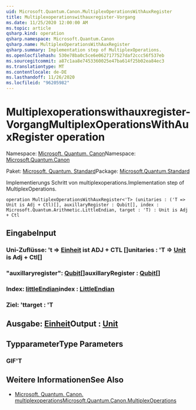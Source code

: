 ```yaml
---
uid: Microsoft.Quantum.Canon.MultiplexOperationsWithAuxRegister
title: Multiplexoperationswithauxregister-Vorgang
ms.date: 11/25/2020 12:00:00 AM
ms.topic: article
qsharp.kind: operation
qsharp.namespace: Microsoft.Quantum.Canon
qsharp.name: MultiplexOperationsWithAuxRegister
qsharp.summary: Implementation step of MultiplexOperations.
ms.openlocfilehash: 530e78ba0c5ce6e0627177527daf2ccc56f537eb
ms.sourcegitcommit: a87c1aa8e7453360025e47ba614f25b02ea84ec3
ms.translationtype: MT
ms.contentlocale: de-DE
ms.lasthandoff: 11/26/2020
ms.locfileid: "96205982"
---
```

# <a name="multiplexoperationswithauxregister-operation"></a><span data-ttu-id="50ff6-102">Multiplexoperationswithauxregister-Vorgang</span><span class="sxs-lookup"><span data-stu-id="50ff6-102">MultiplexOperationsWithAuxRegister operation</span></span>

<span data-ttu-id="50ff6-103">Namespace: [Microsoft. Quantum. Canon](xref:Microsoft.Quantum.Canon)</span><span class="sxs-lookup"><span data-stu-id="50ff6-103">Namespace: [Microsoft.Quantum.Canon](xref:Microsoft.Quantum.Canon)</span></span>

<span data-ttu-id="50ff6-104">Paket: [Microsoft. Quantum. Standard](https://nuget.org/packages/Microsoft.Quantum.Standard)</span><span class="sxs-lookup"><span data-stu-id="50ff6-104">Package: [Microsoft.Quantum.Standard](https://nuget.org/packages/Microsoft.Quantum.Standard)</span></span>


<span data-ttu-id="50ff6-105">Implementierungs Schritt von multiplexoperations.</span><span class="sxs-lookup"><span data-stu-id="50ff6-105">Implementation step of MultiplexOperations.</span></span>

```qsharp
operation MultiplexOperationsWithAuxRegister<'T> (unitaries : ('T => Unit is Adj + Ctl)[], auxillaryRegister : Qubit[], index : Microsoft.Quantum.Arithmetic.LittleEndian, target : 'T) : Unit is Adj + Ctl
```


## <a name="input"></a><span data-ttu-id="50ff6-106">Eingabe</span><span class="sxs-lookup"><span data-stu-id="50ff6-106">Input</span></span>

### <a name="unitaries--t--unit--is-adj--ctl"></a><span data-ttu-id="50ff6-107">Uni-Zuflüsse: 't => [Einheit](xref:microsoft.quantum.lang-ref.unit)  ist ADJ + CTL []</span><span class="sxs-lookup"><span data-stu-id="50ff6-107">unitaries : 'T => [Unit](xref:microsoft.quantum.lang-ref.unit)  is Adj + Ctl[]</span></span>




### <a name="auxillaryregister--qubit"></a><span data-ttu-id="50ff6-108">"auxillaryregister": [Qubit](xref:microsoft.quantum.lang-ref.qubit)[]</span><span class="sxs-lookup"><span data-stu-id="50ff6-108">auxillaryRegister : [Qubit](xref:microsoft.quantum.lang-ref.qubit)[]</span></span>




### <a name="index--littleendian"></a><span data-ttu-id="50ff6-109">Index: [littleEndian](xref:Microsoft.Quantum.Arithmetic.LittleEndian)</span><span class="sxs-lookup"><span data-stu-id="50ff6-109">index : [LittleEndian](xref:Microsoft.Quantum.Arithmetic.LittleEndian)</span></span>




### <a name="target--t"></a><span data-ttu-id="50ff6-110">Ziel: 't</span><span class="sxs-lookup"><span data-stu-id="50ff6-110">target : 'T</span></span>





## <a name="output--unit"></a><span data-ttu-id="50ff6-111">Ausgabe: [Einheit](xref:microsoft.quantum.lang-ref.unit)</span><span class="sxs-lookup"><span data-stu-id="50ff6-111">Output : [Unit](xref:microsoft.quantum.lang-ref.unit)</span></span>



## <a name="type-parameters"></a><span data-ttu-id="50ff6-112">Typparameter</span><span class="sxs-lookup"><span data-stu-id="50ff6-112">Type Parameters</span></span>

### <a name="t"></a><span data-ttu-id="50ff6-113">GIF</span><span class="sxs-lookup"><span data-stu-id="50ff6-113">'T</span></span>



## <a name="see-also"></a><span data-ttu-id="50ff6-114">Weitere Informationen</span><span class="sxs-lookup"><span data-stu-id="50ff6-114">See Also</span></span>

- [<span data-ttu-id="50ff6-115">Microsoft. Quantum. Canon. multiplexoperations</span><span class="sxs-lookup"><span data-stu-id="50ff6-115">Microsoft.Quantum.Canon.MultiplexOperations</span></span>](xref:Microsoft.Quantum.Canon.MultiplexOperations)